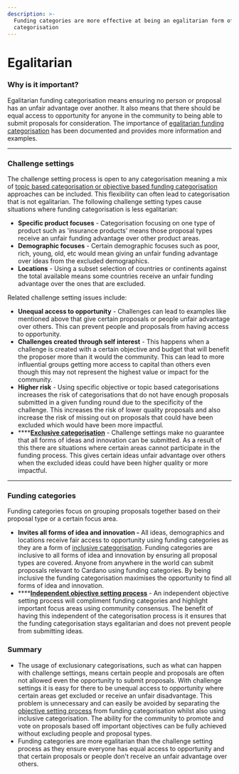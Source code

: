 ```yaml
---
description: >-
  Funding categories are more effective at being an egalitarian form of funding
  categorisation
---
```


# Egalitarian

### **Why is it important?**

Egalitarian funding categorisation means ensuring no person or proposal has an unfair advantage over another. It also means that there should be equal access to opportunity for anyone in the community to being able to submit proposals for consideration. The importance of [egalitarian funding categorisation](../categorisation-analysis/egalitarian-funding-categorisation.md) has been documented and provides more information and examples.

****

### **Challenge settings**

The challenge setting process is open to any categorisation meaning a mix of [topic based categorisation or objective based funding categorisation](../categorisation-goals-and-objectives/goals-and-objectives-with-challenge-settings.md) approaches can be included. This flexibility can often lead to categorisation that is not egalitarian. The following challenge setting types cause situations where funding categorisation is less egalitarian:

* **Specific product focuses** - Categorisation focusing on one type of product such as 'insurance products' means those proposal types receive an unfair funding advantage over other product areas.
* **Demographic focuses** - Certain demographic focuses such as poor, rich, young, old, etc would mean giving an unfair funding advantage over ideas from the excluded demographics.&#x20;
* **Locations** - Using a subset selection of countries or continents against the total available means some countries receive an unfair funding advantage over the ones that are excluded.

Related challenge setting issues include:

* **Unequal access to opportunity** - Challenges can lead to examples like mentioned above that give certain proposals or people unfair advantage over others. This can prevent people and proposals from having access to opportunity.
* **Challenges created through self interest** - This happens when a challenge is created with a certain objective and budget that will benefit the proposer more than it would the community. This can lead to more influential groups getting more access to capital than others even though this may not represent the highest value or impact for the community.
* **Higher risk** - Using specific objective or topic based categorisations increases the risk of categorisations that do not have enough proposals submitted in a given funding round due to the specificity of the challenge. This increases the risk of lower quality proposals and also increase the risk of missing out on proposals that could have been excluded which would have been more impactful.
* ****[**Exclusive categorisation**](../categorisation-approaches/inclusive-vs-exclusive-categorisations.md) - Challenge settings make no guarantee that all forms of ideas and innovation can be submitted. As a result of this there are situations where certain areas cannot participate in the funding process. This gives certain ideas unfair advantage over others when the excluded ideas could have been higher quality or more impactful.

****

### **Funding categories**

Funding categories focus on grouping proposals together based on their proposal type or a certain focus area.

* **Invites all forms of idea and innovation -** All ideas, demographics and locations receive fair access to opportunity using funding categories as they are a form of [inclusive categorisation](../categorisation-approaches/inclusive-vs-exclusive-categorisations.md). Funding categories are inclusive to all forms of idea and innovation by ensuring all proposal types are covered. Anyone from anywhere in the world can submit proposals relevant to Cardano using funding categories. By being inclusive the funding categorisation maximises the opportunity to find all forms of idea and innovation.
* ****[**Independent objective setting process**](../categorisation-goals-and-objectives/independent-goal-and-objective-setting-process.md) - An independent objective setting process will compliment funding categories and highlight important focus areas using community consensus. The benefit of having this independent of the categorisation process is it ensures that the funding categorisation stays egalitarian and does not prevent people from submitting ideas.



### Summary

* The usage of exclusionary categorisations, such as what can happen with challenge settings, means certain people and proposals are often not allowed even the opportunity to submit proposals. With challenge settings it is easy for there to be unequal access to opportunity where certain areas get excluded or receive an unfair disadvantage. This problem is unnecessary and can easily be avoided by separating the [objective setting process](../categorisation-goals-and-objectives/independent-goal-and-objective-setting-process.md) from funding categorisation whilst also using inclusive categorisation. The ability for the community to promote and vote on proposals based off important objectives can be fully achieved without excluding people and proposal types.
* Funding categories are more egalitarian than the challenge setting process as they ensure everyone has equal access to opportunity and that certain proposals or people don't receive an unfair advantage over others.
